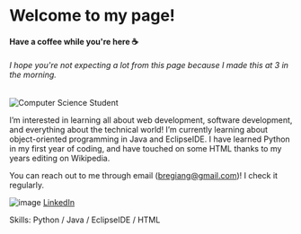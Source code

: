 # Welcome to my page!
#### Have a coffee while you're here ☕
###### I hope you're not expecting a lot from this page because I made this at 3 in the morning.
![Computer Science Student](https://static.vecteezy.com/system/resources/thumbnails/000/677/302/small/abstract-technology-banner-background.jpg)

I’m interested in learning all about web development, software development, and everything about the technical world! I’m currently learning about object-oriented programming in Java and EclipseIDE. I have learned Python in my first year of coding, and have touched on some HTML thanks to my years editing on Wikipedia.

You can reach out to me through email (bregiang@gmail.com)! I check it regularly. 

![image](https://github.com/meilynbear/meilynbear/assets/154385769/86298dc0-ae79-4882-aa06-5656d09137ef)
[LinkedIn](https://www.linkedin.com/in/breannagiang)


Skills: Python / Java / EclipseIDE / HTML

<!---
meilynbear/meilynbear is a ✨ special ✨ repository because its `README.md` (this file) appears on your GitHub profile.
You can click the Preview link to take a look at your changes.
--->

